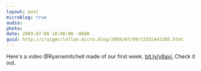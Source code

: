 ```yaml
---
layout: post
microblog: true
audio: 
photo: 
date: 2009-07-08 18:00:00 -0600
guid: http://craigmcclellan.micro.blog/2009/07/09/t2552441505.html
---
```

Here's a video @Ryanwmitchell made of our first week. [bit.ly/y8avi.](http://bit.ly/y8avi.) Check it out.
